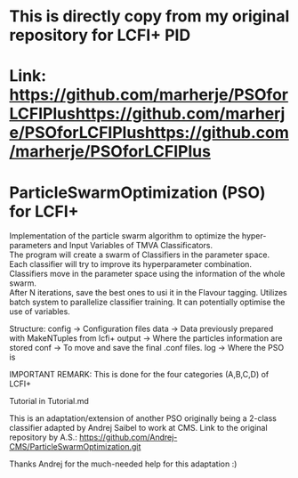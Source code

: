# This is directly copy from my original repository for LCFI+ PID
# Link: https://github.com/marherje/PSOforLCFIPlushttps://github.com/marherje/PSOforLCFIPlushttps://github.com/marherje/PSOforLCFIPlus

# ParticleSwarmOptimization (PSO) for LCFI+

Implementation of the particle swarm algorithm to optimize the hyper-parameters and Input Variables of TMVA Classificators.  
The program will create a swarm of Classifiers in the parameter space.  
Each classifier will try to improve its hyperparameter combination.  
Classifiers move in the parameter space using the information of the whole swarm.  
After N iterations, save the best ones to usi it in the Flavour tagging.
Utilizes batch system to parallelize classifier training.
It can potentially optimise the use of variables.  

Structure:
   config -> Configuration files
   data	  -> Data	   previously prepared with MakeNTuples from lcfi+
   output -> Where the particles information are stored
   conf	  -> To move and save the final .conf files.
   log 	  -> Where the PSO is


IMPORTANT REMARK: This is done for the four categories (A,B,C,D) of LCFI+



Tutorial in Tutorial.md   


This is an adaptation/extension of another PSO originally being a 2-class classifier adapted by Andrej Saibel to work at CMS. 
Link to the original repository by A.S.: https://github.com/Andrej-CMS/ParticleSwarmOptimization.git

Thanks Andrej for the much-needed help for this adaptation :)